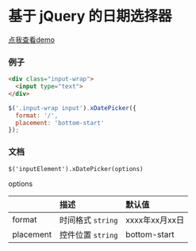 # 基于 jQuery 的日期选择器

[点我查看demo](https://hileix.github.io/xDatePicker/)

### 例子
```html
<div class="input-wrap">
  <input type="text">
</div>
```
```javascript
$('.input-wrap input').xDatePicker({
  format: '/',
  placement: 'bottom-start'
});
```

### 文档
`$('inputElement').xDatePicker(options)`

options

|   | 描述| 默认值|
| :---------- | :-----------|:-----------|
| format   | 时间格式 `string`  | xxxx年xx月xx日   |
| placement   | 控件位置 `string`  | bottom-start   |
